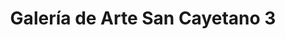 ---
title: "Galería de Arte San Cayetano 3"
url: /zaragoza/galeria-de-arte-san-cayetano-3/
shop: Kunst
---